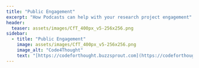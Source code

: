 ```yaml
---
title: "Public Engagement"
excerpt: "How Podcasts can help with your research project engagement"
header:
  teaser: assets/images/CfT_400px_v5-256x256.png
sidebar:
  - title: "Public Engagement"
    image: assets/images/CfT_400px_v5-256x256.png
    image_alt: "Code4Thought"
    text: "[https://codeforthought.buzzsprout.com](https://codeforthought.buzzsprout.com)"
---
```

